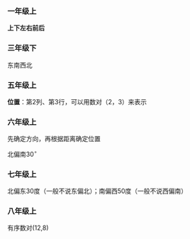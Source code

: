 ###  一年级上

**上下左右前后**

### 三年级下

东南西北

### 五年级上

**位置**：第2列、第3行，可以用数对（2，3）来表示

### 六年级上

先确定方向，再根据距离确定位置

北偏南$30^\circ$ 

### 七年级上

北偏东30度（一般不说东偏北）；南偏西50度（一般不说西偏南）

### 八年级上

有序数对(12,8)

